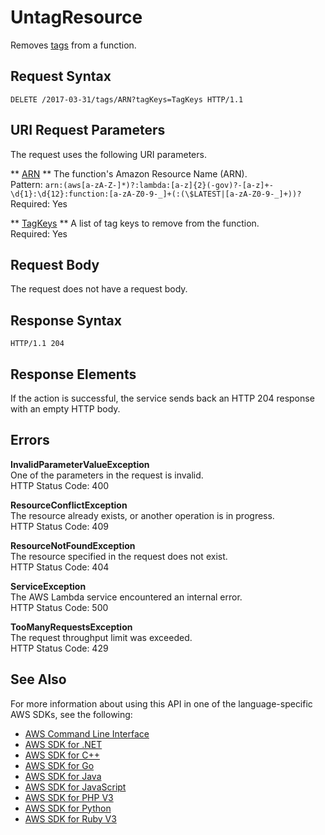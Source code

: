 # UntagResource<a name="API_UntagResource"></a>

Removes [tags](https://docs.aws.amazon.com/lambda/latest/dg/tagging.html) from a function\.

## Request Syntax<a name="API_UntagResource_RequestSyntax"></a>

```
DELETE /2017-03-31/tags/ARN?tagKeys=TagKeys HTTP/1.1
```

## URI Request Parameters<a name="API_UntagResource_RequestParameters"></a>

The request uses the following URI parameters\.

 ** [ARN](#API_UntagResource_RequestSyntax) **   <a name="SSS-UntagResource-request-Resource"></a>
The function's Amazon Resource Name \(ARN\)\.  
Pattern: `arn:(aws[a-zA-Z-]*)?:lambda:[a-z]{2}(-gov)?-[a-z]+-\d{1}:\d{12}:function:[a-zA-Z0-9-_]+(:(\$LATEST|[a-zA-Z0-9-_]+))?`   
Required: Yes

 ** [TagKeys](#API_UntagResource_RequestSyntax) **   <a name="SSS-UntagResource-request-TagKeys"></a>
A list of tag keys to remove from the function\.  
Required: Yes

## Request Body<a name="API_UntagResource_RequestBody"></a>

The request does not have a request body\.

## Response Syntax<a name="API_UntagResource_ResponseSyntax"></a>

```
HTTP/1.1 204
```

## Response Elements<a name="API_UntagResource_ResponseElements"></a>

If the action is successful, the service sends back an HTTP 204 response with an empty HTTP body\.

## Errors<a name="API_UntagResource_Errors"></a>

 **InvalidParameterValueException**   
One of the parameters in the request is invalid\.  
HTTP Status Code: 400

 **ResourceConflictException**   
The resource already exists, or another operation is in progress\.  
HTTP Status Code: 409

 **ResourceNotFoundException**   
The resource specified in the request does not exist\.  
HTTP Status Code: 404

 **ServiceException**   
The AWS Lambda service encountered an internal error\.  
HTTP Status Code: 500

 **TooManyRequestsException**   
The request throughput limit was exceeded\.  
HTTP Status Code: 429

## See Also<a name="API_UntagResource_SeeAlso"></a>

For more information about using this API in one of the language\-specific AWS SDKs, see the following:
+  [AWS Command Line Interface](https://docs.aws.amazon.com/goto/aws-cli/lambda-2015-03-31/UntagResource) 
+  [AWS SDK for \.NET](https://docs.aws.amazon.com/goto/DotNetSDKV3/lambda-2015-03-31/UntagResource) 
+  [AWS SDK for C\+\+](https://docs.aws.amazon.com/goto/SdkForCpp/lambda-2015-03-31/UntagResource) 
+  [AWS SDK for Go](https://docs.aws.amazon.com/goto/SdkForGoV1/lambda-2015-03-31/UntagResource) 
+  [AWS SDK for Java](https://docs.aws.amazon.com/goto/SdkForJava/lambda-2015-03-31/UntagResource) 
+  [AWS SDK for JavaScript](https://docs.aws.amazon.com/goto/AWSJavaScriptSDK/lambda-2015-03-31/UntagResource) 
+  [AWS SDK for PHP V3](https://docs.aws.amazon.com/goto/SdkForPHPV3/lambda-2015-03-31/UntagResource) 
+  [AWS SDK for Python](https://docs.aws.amazon.com/goto/boto3/lambda-2015-03-31/UntagResource) 
+  [AWS SDK for Ruby V3](https://docs.aws.amazon.com/goto/SdkForRubyV3/lambda-2015-03-31/UntagResource) 